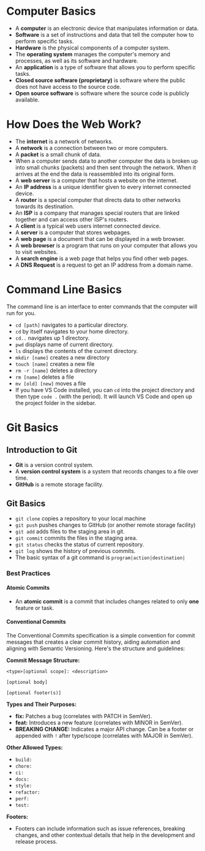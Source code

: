 # Computer Basics
* A **computer** is an electronic device that manipulates information or data.
* **Software** is a set of instructions and data that tell the computer how to perform specific tasks.
* **Hardware** is the physical components of a computer system.
* The **operating system** manages the computer's memory and processes, as well as its software and hardware.
* An **application** is a type of software that allows you to perform specific tasks.
* **Closed source software (proprietary)** is software where the public does not have access to the source code.
* **Open source software** is software where the source code is publicly available.

# How Does the Web Work?
* The **internet** is a network of networks.
* A **network** is a connection between two or more computers.
* A **packet** is a small chunk of data.
* When a computer sends data to another computer the data is broken up into small chunks (packets) and then sent through the network. When it arrives at the end the data is reassembled into its original form.
* A **web server** is a computer that hosts a website on the internet.
* An **IP address** is a unique identifier given to every internet connected device.
* A **router** is a special computer that directs data to other networks towards its destination.
* An **ISP** is a company that manages special routers that are linked together and can access other ISP's routers.
* A **client** is a typical web users internet connected device.
* A **server** is a computer that stores webpages.
* A **web page** is a document that can be displayed in a web browser.
* A **web browser** is a program that runs on your computer that allows you to visit websites.
* A **search engine** is a web page that helps you find other web pages.
* A **DNS Request** is a request to get an IP address from a domain name.

# Command Line Basics
The command line is an interface to enter commands that the computer will run for you.

* `cd [path]` navigates to a particular directory.
* `cd` by itself navigates to your home directory.
* `cd..` navigates up 1 directory.
* `pwd` displays name of current directory.
* `ls` displays the contents of the current directory.
* `mkdir [name]` creates a new directory
* `touch [name]` creates a new file
* `rm -r [name]` deletes a directory
* `rm [name]` deletes a file
* `mv [old] [new]` moves a file
* If you have VS Code installed, you can `cd` into the project directory and then type `code .` (with the period). It will launch VS Code and open up the project folder in the sidebar.

# Git Basics

## Introduction to Git
* **Git** is a version control system.
* A **version control system** is a system that records changes to a file over time.
* **GitHub** is a remote storage facility.

## Git Basics
* `git clone` copies a repository to your local machine
* `git push` pushes changes to GitHub (or another remote storage facility)
* `git add` adds files to the staging area in git.
* `git commit` commits the files in the staging area.
* `git status` checks the status of current repository.
* `git log` shows the history of previous commits.
* The basic syntax of a git command is `program|action|destination|`
### Best Practices

#### Atomic Commits
* An **atomic commit** is a commit that includes changes related to only **one** feature or task.

#### Conventional Commits

The Conventional Commits specification is a simple convention for commit messages that creates a clear commit history, aiding automation and aligning with Semantic Versioning. Here's the structure and guidelines:

**Commit Message Structure:**

```
<type>[optional scope]: <description>

[optional body]

[optional footer(s)]
```

**Types and Their Purposes:**
- **fix:** Patches a bug (correlates with PATCH in SemVer).
- **feat:** Introduces a new feature (correlates with MINOR in SemVer).
- **BREAKING CHANGE:** Indicates a major API change. Can be a footer or appended with `!` after type/scope (correlates with MAJOR in SemVer).

**Other Allowed Types:**
- `build:`
- `chore:`
- `ci:`
- `docs:`
- `style:`
- `refactor:`
- `perf:`
- `test:`

**Footers:**
- Footers can include information such as issue references, breaking changes, and other contextual details that help in the development and release process.